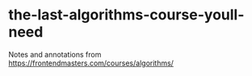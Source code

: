 # the-last-algorithms-course-youll-need
Notes and annotations from https://frontendmasters.com/courses/algorithms/
